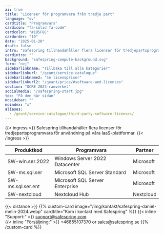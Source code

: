 ```yaml
---
ai: true
title: "Licenser för programvara från tredje part"
language: "sv"
cardtitle: "Programvara"
cardicon: "fa-solid fa-code"
cardcolor: "#195F8C"
cardorder: "10"
date: "2025-01-20"
draft: false
intro: "Safespring tillhandahåller flera licenser för tredjepartsprogramvara för användning på våra IaaS-plattformar"
cardintro: ""
background: "safespring-compute-background.svg"
form: "nej"
sidebarlinkname: "Tillbaka till alla kategorier"
sidebarlinkurl: "/geant/service-catalogue"
sidebarlinkname2: "Se licenspriser"
sidebarlinkurl2: "/geant/price/#software-and-licenses"
section: "OCRE 2024-ramverket"
socialmedia: "/safespring-start.jpg"
toc: "På den här sidan"
nosidebar: ""
noindex: "x"
aliases:
  - /geant/service-catalogue/third-party-software-licenses/
---
```


{{< ingress >}}
Safespring tillhandahåller flera licenser för tredjepartsprogramvara för användning på våra IaaS-plattformar.
{{< /ingress >}}

| Produktkod        | Programvara                     | Partner   |
| ----------------- | ------------------------------- | --------- |
| SW-win.ser.2022   | Windows Server 2022 Datacenter  | Microsoft |
| SW-ms.sql.ser     | Microsoft SQL Server Standard   | Microsoft |
| SW-ms.sql.ser.ent | Microsoft SQL Server Enterprise | Microsoft |
| SW-nextcloud      | Nextcloud Hub                   | Nextcloud |

{{< distance >}}
{{% custom-card image="/img/kontakt/safespring-daniel-melin-2024.webp" cardtitle="Kom i kontakt med Safespring" %}}
{{< inline "Support:" >}} support@safespring.com  
{{< inline "Försäljning:" >}} +46855107370 or sales@safespring.se
{{% /custom-card %}}

